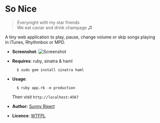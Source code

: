So Nice
=======

> Everynight with my star friends  
> We eat caviar and drink champage ♫

A tiny web application to play, pause, change volume or skip songs playing
in iTunes, Rhythmbox or MPD.

- **Screenshot**: ![Screenshot](http://github.com/sunny/so-nice/raw/master/screenshot.png)
- **Requires**: ruby, sinatra & haml

        $ sudo gem install sinatra haml

- **Usage**:

        $ ruby app.rb -e production

    Then visit `http://localhost:4567`

- **Author**: [Sunny Ripert](http://sunfox.org/)
- **Licence**: [WTFPL](http://sam.zoy.org/wtfpl/)

